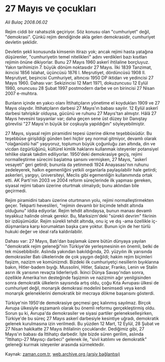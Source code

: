 # 27 Mayıs ve çocukları

*Ali Bulaç 2008.06.02*

<tr><td class="metin" colspan="2" style="padding-top: 20px; padding-left: 5px; padding-right: 10px;">Rejim ciddi bir rahatsızlık geçiriyor. Söz konusu olan "cumhuriyet" değil, "demokrasi". Çünkü rejim dendiğinde akla gelen demokrasidir, cumhuriyet devletin şeklidir.</td></tr><tr><td class="metin" colspan="2" style="padding-top: 20px; padding-left: 5px; padding-right: 10px;"><p>Devletin şekli konusunda kimsenin itirazı yok; ancak rejimi hasta yatağına düşürenler, "cumhuriyetin temel nitelikleri" adını verdikleri bazı kısıtları rejimin önüne dikiyorlar. Bunu 27 Mayıs 1960 askerî ihtilaline borçluyuz. Yakın tarihimizin 7. büyük dönüm noktasıdır 27 Mayıs. İlki 1839 Tanzimat, ikincisi 1856 Islahat, üçüncüsü 1876 l. Meşrutiyet, dördüncüsü 1908 ll. Meşrutiyet, beşincisi Cumhuriyet, altıncısı 1950 DP iktidarı ve yedincisi 27 Mayıs 1960. Dahası var: Sekizincisi 12 Mart 1971, dokuzuncusu 12 Eylül 1980, onuncusu 28 Şubat 1997 postmodern darbe ve on birincisi 27 Nisan 2007 e-muhtıra.
<p> Bunların içinde en yakıcı olanı İttihatçıların yönetime el koydukları 1909 ve 27 Mayıs olayıdır. İttihatçıların darbesi 27 Mayıs'ın babası sayılır. 12 Eylül askerî darbesi tahripkâr olduysa, gücünü ve ruhunu 27 Mayıs'tan almıştır. Hâlâ 27 Mayıs hevesini taşıyanlar var; daha geçen sene üst düzey bir Danıştay görevlisi "27 Mayıs'ın büyük bir coşkuyla yapıldığını" söyleyebilmiştir.
<p> 27 Mayıs, siyasal rejim piramidini tepesi üzerine dikme teşebbüsüdür. Bu teşebbüse girişildiği günden beri hiçbir şey normal gitmiyor, devamlı olarak "olağanüstü hal" yaşıyoruz, toplumun büyük çoğunluğu zan altında, din ve vicdan özgürlüğünü, kültürel kimlik haklarını kullanmak isteyenler potansiyel tehlike olarak takdim ediliyorlar. 1950'deki demokrasiye geçiş, rejimi normalleştirme sürecini başlatma şansını vermişken, 27 Mayıs, "askerî vesayeti" geri getirdi; bununla da yetinmedi 1924 Anayasası'nın ruhunu zedeleyerek, halkın egemenliğini yetkili organlarla paylaşılabilir hale getirdi; askerleri, yargıyı, üniversiteyi, Meclis gibi egemenliğin kullanımında ortak etti. AK Parti'nin 2003 ve 2004 reform süreçlerinde ilk yapması gereken, siyasal rejimi tabanı üzerine oturtmak olmalıydı; bunu aklından bile geçirmedi.
<p> Rejim piramidini tabanı üzerine oturtmanın yolu, rejimi normalleştirmekten geçer. Tekparti heveslileri, "rejimin devamlı bir biçimde tehdit altında olduğunu" iddia ediyorlar. Rejim tehdit altındaysa, bunun manası devamlı teyakkuz halinde olmak gerekir. Bu, Marksizm'deki "sürekli devrim" fikrinin bir izdüşümüdür. Rejim sürekli tehdit altında, onu iç ve dış -ama özellikle iç- düşmanlara karşı korumaktan başka çare yoktur. Bunun için de her türlü hukuki değer ve ideal rafa kaldırılabilir.
<p> Dahası var: 27 Mayıs, Batı'dan başlamak üzere bütün dünyaya yayılan "demokratik rejim geleneği"nin Türkiye'de yerleşmesinin en önemli, belki de tek müsebbibidir. Aslında yakından bakıldığında, 20. yüzyılın ilk yarısında demokrasiler Batı ülkelerinde de çok yaygın değildi; hakim rejim biçimleri faşizm, nazizm ve komünizmdi. Bizdeki ilk cumhuriyetçi nesillerin bıyıklarına bakın, Hitler-badem bıyığı. Mussolini, Hitler, Salazar, Franko, Lenin ve Stalin asrın ilk yarısının revaçta liderleriydi. İkinci Dünya Savaşı'ndan sonra, özellikle Amerika'nın desteğinde faşizmin ve nazizmin ağır yenilgisinden sonra demokratik ülkelerin sayısında artış oldu, çoğu Kıta Avrupası ülkesi de cumhuriyet değil, monarşik demokrasi modelini benimsedi veya kendi monarşik geleneklerini demokratik bir mecraya dökme başarısını gösterdi.
<p> Türkiye'nin 1950'de demokrasiye geçmesi geç kalınmış sayılmaz. Birçok Avrupa ülkesiyle eşzamanlı olarak bu önemli reformu gerçekleştirmiş oldu. Sorun şu ki, Avrupa'da demokrasiler ve siyasi partiler gelenekselleşirken, Türkiye'de bu süreç 27 Mayıs askerî darbesiyle kesintiye uğradı, demokratik gelenek kurulmasına izin verilmedi. Bu yüzden 12 Mart, 12 Eylül, 28 Şubat ve 27 Nisan hakikatte 27 Mayıs ihtilalinin çocuklarıdır. Dediğimiz gibi, 27 Mayıs'ın babası da İttihatçı darbedir. İşte bizde süren gerilim, aslında "İttihatçı-27 Mayısçı darbeci" gelenek ile, "sivil katılımı ve demokratik" geleneği kurmak isteyenler arasında sürmektedir.<br/></p></p></p></p></p></p></td></tr>

Kaynak: [zaman.com.tr](http://zaman.com.tr/yazar.do?yazino=696821), [web.archive.org (arşiv bağlantısı)](http://web.archive.org/web/20080605054643/http://www.zaman.com.tr:80/yazar.do?yazino=696821)
